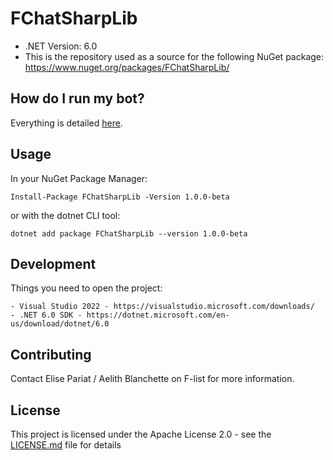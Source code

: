 # FChatSharpLib
- .NET Version: 6.0
- This is the repository used as a source for the following NuGet package: https://www.nuget.org/packages/FChatSharpLib/

## How do I run my bot?
Everything is detailed [here](https://aelithblanchett.github.io/FChatSharpLib/).

## Usage
In your NuGet Package Manager:

`Install-Package FChatSharpLib -Version 1.0.0-beta`

or with the dotnet CLI tool:

`dotnet add package FChatSharpLib --version 1.0.0-beta`

## Development
Things you need to open the project:
```
- Visual Studio 2022 - https://visualstudio.microsoft.com/downloads/
- .NET 6.0 SDK - https://dotnet.microsoft.com/en-us/download/dotnet/6.0
```

## Contributing

Contact Elise Pariat / Aelith Blanchette on F-list for more information.

## License

This project is licensed under the Apache License 2.0 - see the [LICENSE.md](LICENSE.md) file for details
